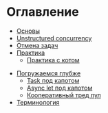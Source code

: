 # Оглавление

- [Основы](./beginning.md)
- [Unstructured concurrency](./unstructurred.md)
- [Отмена задач](./task_cancellation.md)
- [Практика](./welcome_practice.md)
    - [Практика с котом](./practice_cat.md)
<!-- - [Async/await]() -->
<!-- - [Task]() -->
- [Погружаемся глубже](./dive_deeper.md)
    - [Task под капотом](./task_hood.md)
    - [Async let под капотом](./async_let_under_the_hood.md)
    - [Кооперативный тред пул]()
- [Терминология]()
